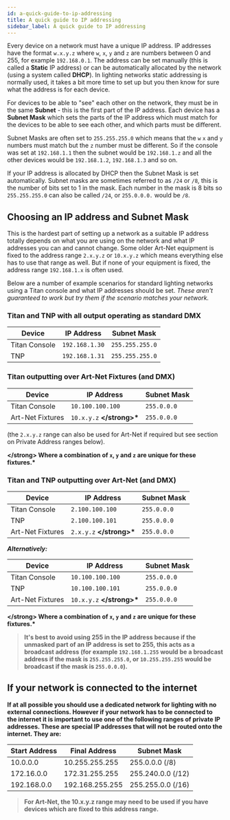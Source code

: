 ```yaml
---
id: a-quick-guide-to-ip-addressing
title: A quick guide to IP addressing
sidebar_label: A quick guide to IP addressing
---
```


Every device on a network must have a unique IP address. IP addresses have the format `w.x.y.z` where `w`, `x`, `y` and `z` are numbers between 0 and 255, for example `192.168.0.1`. The address can be set manually (this is called a <strong>Static</strong> IP address) or can be automatically allocated by the network (using a system called <strong>DHCP</strong>). In lighting networks static addressing is normally used, it takes a bit more time to set up but you then know for sure what the address is for each device.

For devices to be able to "see" each other on the network, they must be in the same <strong>Subnet</strong> - this is the first part of the IP address. Each device has a <strong>Subnet Mask</strong> which sets the parts of the IP address which must match for the devices to be able to see each other, and which parts must be different. 

Subnet Masks are often set to `255.255.255.0` which means that the `w` `x` and `y` numbers must match but the `z` number must be different. So if the console was set at `192.168.1.1` then the subnet would be `192.168.1.z` and all the other devices would be `192.168.1.2`, `192.168.1.3` and so on.

If your IP address is allocated by DHCP then the Subnet Mask is set automatically. Subnet masks are sometimes referred to as `/24` or `/8`, this is the number of bits set to 1 in the mask. Each number in the mask is 8 bits so `255.255.255.0` can also be called `/24`, or `255.0.0.0.` would be `/8`.


Choosing an IP address and Subnet Mask
--------------------------------------

This is the hardest part of setting up a network as a suitable IP address totally depends on what you are using on the network and what IP addresses you can and cannot change. Some older Art-Net equipment is fixed to the address range `2.x.y.z` or `10.x.y.z` which means everything else has to use that range as well. But if none of your equipment is fixed, the address range `192.168.1.x` is often used.

Below are a number of example scenarios for standard lighting networks using a Titan console and what IP addresses should be set. <em>These aren't guaranteed to work but try them if the scenario matches your network.</em>

### Titan and TNP with all output operating as standard DMX

Device            | IP Address        | Subnet Mask
---               | ---               | ---
Titan Console     | `192.168.1.30`    | `255.255.255.0`
TNP               | `192.168.1.31`    | `255.255.255.0`

### Titan outputting over Art-Net Fixtures (and DMX)

Device            | IP Address        | Subnet Mask
---               | ---               | ---
Titan Console     | `10.100.100.100`  | `255.0.0.0`
Art-Net Fixtures  | `10.x.y.z` <strong>\</strong>* | `255.0.0.0`

(the `2.x.y.z` range can also be used for Art-Net if required but see section on Private Address ranges below).

<strong>\</strong><em> </em>Where a combination of `x`, `y` and `z` are unique for these fixtures.*

### Titan and TNP outputting over Art-Net (and DMX)

Device            | IP Address        | Subnet Mask
---               | ---               | ---
Titan Console     | `2.100.100.100`   | `255.0.0.0`
TNP               | `2.100.100.101`   | `255.0.0.0`
Art-Net Fixtures  | `2.x.y.z` <strong>\</strong>*  | `255.0.0.0`

<em>Alternatively:</em>

Device            | IP Address        | Subnet Mask
---               | ---               | ---
Titan Console     | `10.100.100.100`  | `255.0.0.0`
TNP               | `10.100.100.101`  | `255.0.0.0`
Art-Net Fixtures  | `10.x.y.z` <strong>\</strong>* | `255.0.0.0`

<strong>\</strong><em> </em>Where a combination of `x`, `y` and `z` are unique for these fixtures.*

> It's best to avoid using 255 in the IP address because if the unmasked part of an IP address is set to 255, this acts as a broadcast address (for example `192.168.1.255` would be a broadcast address if the mask is `255.255.255.0`, or `10.255.255.255` would be broadcast if the mask is `255.0.0.0`).

If your network is connected to the internet
-------------------------

If at all possible you should use a dedicated network for lighting with no external connections. However if your network has to be connected to the internet it is important to use one of the following ranges of <strong>private</strong> IP addresses. These are special IP addresses that will not
be routed onto the internet. They are:

Start Address  | Final Address    | Subnet Mask
--- | --- | ---
10.0.0.0 | 10.255.255.255 | 255.0.0.0 (/8)
172.16.0.0 | 172.31.255.255 | 255.240.0.0 (/12)
192.168.0.0 | 192.168.255.255 | 255.255.0.0 (/16)

> For Art-Net, the 10.x.y.z range may need to be used if you have devices which are fixed to this address range.
